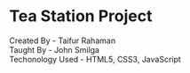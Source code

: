 # Tea Station Project

  Created By - Taifur Rahaman <br>
  Taught By - John Smilga <br>
  Techonology Used - HTML5, CSS3, JavaScript
